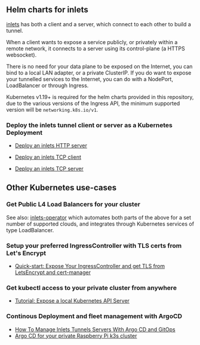 ## Helm charts for inlets

[inlets](https://inlets.dev) has both a client and a server, which connect to each other to build a tunnel.

When a client wants to expose a service publicly, or privately within a remote network, it connects to a server using its control-plane (a HTTPS websocket).

There is no need for your data plane to be exposed on the Internet, you can bind to a local LAN adapter, or a private ClusterIP. If you do want to expose your tunnelled services to the Internet, you can do with a NodePort, LoadBalancer or through Ingress.

Kubernetes v1.19+ is required for the helm charts provided in this repository, due to the various versions of the Ingress API, the minimum supported version will be `networking.k8s.io/v1`.

### Deploy the inlets tunnel client or server as a Kubernetes Deployment

* [Deploy an inlets HTTP server](https://github.com/inlets/inlets-pro/tree/master/chart/inlets-http-server)

* [Deploy an inlets TCP client](https://github.com/inlets/inlets-pro/tree/master/chart/inlets-pro-client)

* [Deploy an inlets TCP server](https://github.com/inlets/inlets-pro/tree/master/chart/inlets-tcp-server)

## Other Kubernetes use-cases

### Get Public L4 Load Balancers for your cluster

See also: [inlets-operator](https://github.com/inlets/inlets-operator) which automates both parts of the above for a set number of supported clouds, and integrates through Kubernetes services of type LoadBalancer.

### Setup your preferred IngressController with TLS certs from Let's Encrypt

* [Quick-start: Expose Your IngressController and get TLS from LetsEncrypt and cert-manager](https://docs.inlets.dev/#/get-started/quickstart-ingresscontroller-cert-manager?id=quick-start-expose-your-ingresscontroller-and-get-tls-from-letsencrypt-and-cert-manager)

### Get kubectl access to your private cluster from anywhere

* [Tutorial: Expose a local Kubernetes API Server](https://docs.inlets.dev/tutorial/kubernetes-api-server/)

### Continous Deployment and fleet management with ArgoCD

* [How To Manage Inlets Tunnels Servers With Argo CD and GitOps](https://inlets.dev/blog/2022/08/10/managing-tunnel-servers-with-argocd.html)
* [Argo CD for your private Raspberry Pi k3s cluster](https://johansiebens.dev/posts/2020/08/argo-cd-for-your-private-raspberry-pi-k3s-cluster/)
